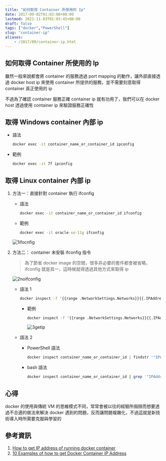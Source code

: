 ```yaml
---
title: "如何取得 Container 所使用的 Ip"
date: 2017-09-02T01:03:00+08:00
lastmod: 2021-11-03T01:03:45+08:00
draft: false
tags: ["docker","PowerShell"]
slug: "container-ip"
aliases:
    - /2017/09/container-ip.html
---
```


## 如何取得 Container 所使用的 Ip

雖然一般來說都會將 container 的服務透過 port mapping 的動作，讓外部直接透過 docker host ip 來使用 container 所提供的服務，並不需要刻意取得 container 真正使用的 ip

不過為了確認 container 服務正確 container ip 就有功用了，我們可以在 docker host 透過使用 container ip 來驗證服務正確性

## 取得 Windows container 內部 ip

* 語法

    ```cmd
    docker exec -it container_name_or_container_id ipconfig
    ```

* 範例

    ```cmd
    docker exec -it 7f ipconfig
    ```

## 取得 Linux container 內部 ip

1. 方法一：直接針對 container 執行 ifconfig

    * 語法

        ```cmd
        docker exec -it container_name_or_container_id ifconfig
        ```

    * 範例

        ```cmd
        docker exec -it oracle-xe-11g ifconfig
        ```

    ![1ifocnfig](https://user-images.githubusercontent.com/3851540/29979899-e4f07090-8f79-11e7-886b-2781d60dc3a1.png)

2. 方法二： container 未安裝 ifconfig 指令

    > 為了節省 docker image 的空間，很多非必要的套件都會被省略， ifconfig 就是其一，這時候就得透過其他方式來取得 ip

    ![2noifconfig](https://user-images.githubusercontent.com/3851540/29979900-e510c0c0-8f79-11e7-85be-46234233db41.png)

    * 語法 1

        ```cmd
        docker inspect -f '{{range .NetworkSettings.Networks}}{{.IPAddress}}{{end}}' container_name_or_container_id
        ```

        * 範例

            ```cmd
            docker inspect -f '{{range .NetworkSettings.Networks}}{{.IPAddress}}{{end}}' jenkins
            ```

            ![3getip](https://user-images.githubusercontent.com/3851540/29979901-e51c00f2-8f79-11e7-9ea6-8be7a3c9d7a8.png)

    * 語法 2

        * PowerShell 語法

            ```ps1
            docker inspect container_name_or_container_id | findstr '"IPAddress"'
            ```

        * bash 語法

            ```bash
            docker inspect container_name_or_container_id | grep '"IPAddress"' | head -n 1
            ```

## 心得

docker 的使用與傳統 VM 的思維模式不同，常常會被以往的經驗所侷限而想要透過不合適的做法來解決 docker 遇到的問題，反而讓問題複雜化，不過這就是新技術導入時所需要克服與學習的

## 參考資訊

1. [How to get IP address of running docker container](https://stackoverflow.com/questions/43692961/how-to-get-ip-address-of-running-docker-container)
2. [10 Examples of how to get Docker Container IP Address](http://networkstatic.net/10-examples-of-how-to-get-docker-container-ip-address/)
